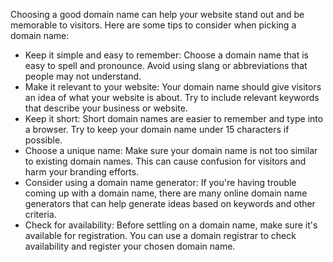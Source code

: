 Choosing a good domain name can help your website stand out and be memorable to visitors. Here are some tips to consider when picking a domain name:

- Keep it simple and easy to remember: Choose a domain name that is easy to spell and pronounce. Avoid using slang or abbreviations that people may not understand.  
- Make it relevant to your website: Your domain name should give visitors an idea of what your website is about. Try to include relevant keywords that describe your business or website.  
- Keep it short: Short domain names are easier to remember and type into a browser. Try to keep your domain name under 15 characters if possible.  
- Choose a unique name: Make sure your domain name is not too similar to existing domain names. This can cause confusion for visitors and harm your branding efforts.  
- Consider using a domain name generator: If you're having trouble coming up with a domain name, there are many online domain name generators that can help generate ideas based on keywords and other criteria.  
- Check for availability: Before settling on a domain name, make sure it's available for registration. You can use a domain registrar to check availability and register your chosen domain name.  